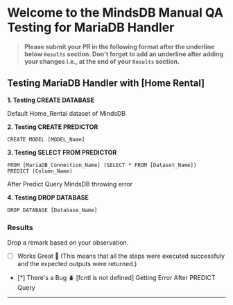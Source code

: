 # Welcome to the MindsDB Manual QA Testing for MariaDB Handler

> **Please submit your PR in the following format after the underline below `Results` section. Don't forget to add an underline after adding your changes i.e., at the end of your `Results` section.**

## Testing MariaDB Handler with [Home Rental]

**1. Testing CREATE DATABASE**


Default Home_Rental dataset of MindsDB


**2. Testing CREATE PREDICTOR**


```
CREATE MODEL [MODEL_Name]
```

**3. Testing SELECT FROM PREDICTOR**

```
FROM [MariaDB_Connection_Name] (SELECT * FROM [Dataset_Name])
PREDICT (Column_Name)
```
After Predict Query MindsDB throwing error


**4. Testing DROP DATABASE**

```
DROP DATABASE [Database_Name]
```

### Results

Drop a remark based on your observation.
- [ ] Works Great 💚 (This means that all the steps were executed successfuly and the expected outputs were returned.)
- [*] There's a Bug 🪲 [fcntl is not defined] Getting Error After PREDICT Query
---
